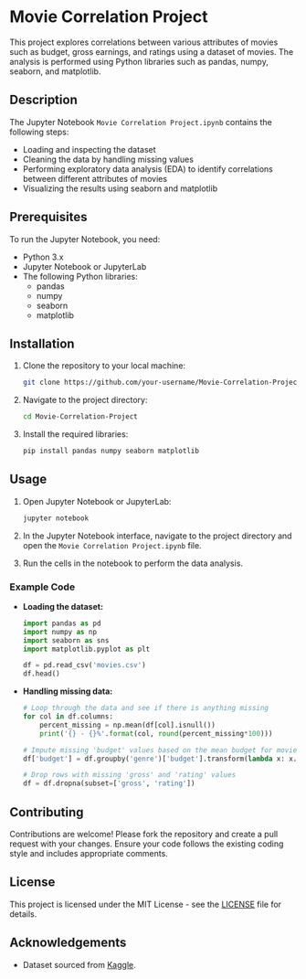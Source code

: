 # Movie Correlation Project

This project explores correlations between various attributes of movies such as budget, gross earnings, and ratings using a dataset of movies. The analysis is performed using Python libraries such as pandas, numpy, seaborn, and matplotlib.

## Description

The Jupyter Notebook `Movie Correlation Project.ipynb` contains the following steps:
- Loading and inspecting the dataset
- Cleaning the data by handling missing values
- Performing exploratory data analysis (EDA) to identify correlations between different attributes of movies
- Visualizing the results using seaborn and matplotlib

## Prerequisites

To run the Jupyter Notebook, you need:
- Python 3.x
- Jupyter Notebook or JupyterLab
- The following Python libraries:
  - pandas
  - numpy
  - seaborn
  - matplotlib

## Installation

1. Clone the repository to your local machine:
    ```bash
    git clone https://github.com/your-username/Movie-Correlation-Project.git
    ```

2. Navigate to the project directory:
    ```bash
    cd Movie-Correlation-Project
    ```

3. Install the required libraries:
    ```bash
    pip install pandas numpy seaborn matplotlib
    ```

## Usage

1. Open Jupyter Notebook or JupyterLab:
    ```bash
    jupyter notebook
    ```

2. In the Jupyter Notebook interface, navigate to the project directory and open the `Movie Correlation Project.ipynb` file.

3. Run the cells in the notebook to perform the data analysis.

### Example Code

- **Loading the dataset:**
    ```python
    import pandas as pd
    import numpy as np
    import seaborn as sns
    import matplotlib.pyplot as plt

    df = pd.read_csv('movies.csv')
    df.head()
    ```

- **Handling missing data:**
    ```python
    # Loop through the data and see if there is anything missing
    for col in df.columns:
        percent_missing = np.mean(df[col].isnull())
        print('{} - {}%'.format(col, round(percent_missing*100)))

    # Impute missing 'budget' values based on the mean budget for movies of the same genre
    df['budget'] = df.groupby('genre')['budget'].transform(lambda x: x.fillna(x.mean()))

    # Drop rows with missing 'gross' and 'rating' values
    df = df.dropna(subset=['gross', 'rating'])
    ```

## Contributing

Contributions are welcome! Please fork the repository and create a pull request with your changes. Ensure your code follows the existing coding style and includes appropriate comments.

## License

This project is licensed under the MIT License - see the [LICENSE](LICENSE) file for details.

## Acknowledgements

- Dataset sourced from [Kaggle](https://www.kaggle.com).

